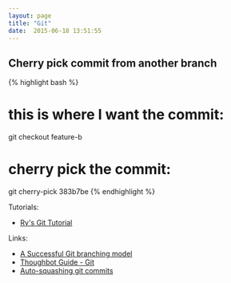 ```yaml
---
layout: page
title: "Git"
date:  2015-06-18 13:51:55
---
```


## Cherry pick commit from another branch

{% highlight bash %}
# this is where I want the commit:
git checkout feature-b

# cherry pick the commit:
git cherry-pick 383b7be
{% endhighlight %}


Tutorials:

- [Ry's Git Tutorial](http://rypress.com/tutorials/git/index)

Links:

- [A Successful Git branching model](http://nvie.com/posts/a-successful-git-branching-model/)
- [Thoughbot Guide - Git](https://github.com/thoughtbot/guides/tree/master/protocol/git)
- [Auto-squashing git commits](https://robots.thoughtbot.com/autosquashing-git-commits)
